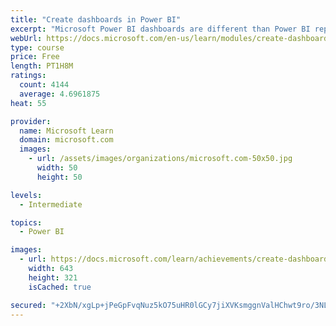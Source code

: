 ```yaml
---
title: "Create dashboards in Power BI"
excerpt: "Microsoft Power BI dashboards are different than Power BI reports. Dashboards allow report consumers to create a single artifact of directed data that is personalized just for them.  Dashboards can be comprised of pinned visuals that are taken from different reports. Where a Power BI report uses data from a single dataset, a Power BI dashboard can contain visuals from different datasets."
webUrl: https://docs.microsoft.com/en-us/learn/modules/create-dashboards-power-bi/
type: course
price: Free
length: PT1H8M
ratings:
  count: 4144
  average: 4.6961875
heat: 55

provider:
  name: Microsoft Learn
  domain: microsoft.com
  images:
    - url: /assets/images/organizations/microsoft.com-50x50.jpg
      width: 50
      height: 50

levels:
  - Intermediate

topics:
  - Power BI

images:
  - url: https://docs.microsoft.com/learn/achievements/create-dashboards-power-bi-social.png
    width: 643
    height: 321
    isCached: true

secured: "+2XbN/xgLp+jPeGpFvqNuz5kO75uHR0lGCy7jiXVKsmggnValHChwt9ro/3NLRusnBbph3mPQ0rmceOWgNqufOL5pyeEUTkbICfCzgYbY78pc5jvZrKz3cKKj8HavIc4Py40QCxyMVwgWSoeRuaiCHraw0k+48Mrp0EnE7SMKeuOZDu/bIe0nf4rrLbKKfM+TYjAivabKP+YX0+RaMF9LUJNmbPGnEpNr+wp06cJ/Ol9oBXUjIgsF1kE38Ce3x8erQTpwaamXNs5QSpy1fpcfwKFfspiO2Akqfuc9rbwNuK7j+U6bwoyA5BxaQ2d0Ow8Qise1emgGNfyy0uIryewm/IMfpcpZq982vGyLldpcvw5HPIkK+Ic+XFfjDP8uL8Yk+a4FE/l+GSpL3YE2e9kFHVktKYGdop/zg2fUgM1B94=;FLtSAPVduN+S4AuCGqsPGQ=="
---
```


